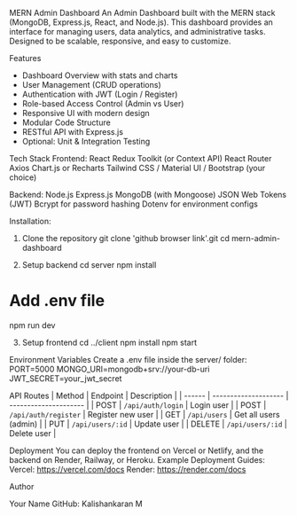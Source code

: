 MERN Admin Dashboard
An Admin Dashboard built with the MERN stack (MongoDB, Express.js, React, and Node.js). 
This dashboard provides an interface for managing users, data analytics, and administrative tasks. 
Designed to be scalable, responsive, and easy to customize.

Features

* Dashboard Overview with stats and charts
* User Management (CRUD operations)
* Authentication with JWT (Login / Register)
* Role-based Access Control (Admin vs User)
* Responsive UI with modern design
* Modular Code Structure
* RESTful API with Express.js
* Optional: Unit & Integration Testing

Tech Stack
Frontend:
React
Redux Toolkit (or Context API)
React Router
Axios
Chart.js or Recharts
Tailwind CSS / Material UI / Bootstrap (your choice)

Backend:
Node.js
Express.js
MongoDB (with Mongoose)
JSON Web Tokens (JWT)
Bcrypt for password hashing
Dotenv for environment configs

Installation:
1. Clone the repository
git clone 'github browser link'.git
cd mern-admin-dashboard

2. Setup backend
cd server
npm install
# Add .env file
npm run dev

3. Setup frontend
cd ../client
npm install
npm start

Environment Variables
Create a .env file inside the server/ folder:
PORT=5000
MONGO_URI=mongodb+srv://your-db-uri
JWT_SECRET=your_jwt_secret

API Routes
| Method | Endpoint             | Description           |
| ------ | -------------------- | --------------------- |
| POST   | `/api/auth/login`    | Login user            |
| POST   | `/api/auth/register` | Register new user     |
| GET    | `/api/users`         | Get all users (admin) |
| PUT    | `/api/users/:id`     | Update user           |
| DELETE | `/api/users/:id`     | Delete user           |

Deployment
You can deploy the frontend on Vercel or Netlify, and the backend on Render, Railway, or Heroku.
Example Deployment Guides:
Vercel: https://vercel.com/docs
Render: https://render.com/docs

Author

Your Name
GitHub: Kalishankaran M
